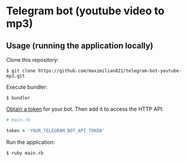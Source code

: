 # Telegram bot (youtube video to mp3)

## Usage (running the application locally)

Clone this repository:

```
$ git clone https://github.com/maximilian821/telegram-bot-youtube-mp3.git
```

Execute bundler:

```
$ bundler
```

[Obtain a token](https://core.telegram.org/bots#6-botfather) for your bot. Then add it to access the HTTP API:

```ruby
# main.rb

token = 'YOUR_TELEGRAM_BOT_API_TOKEN'
```

Run the application:

```
$ ruby main.rb
```
